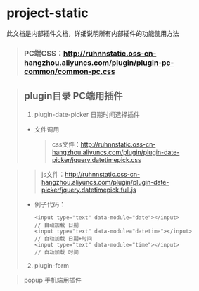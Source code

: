 # project-static
此文档是内部插件文档，详细说明所有内部插件的功能使用方法

> ### PC端CSS：http://ruhnnstatic.oss-cn-hangzhou.aliyuncs.com/plugin/plugin-pc-common/common-pc.css

> ## plugin目录 PC端用插件
> 
> 1.    plugin-date-picker 日期时间选择插件
>
> * 文件调用
>   > css文件：http://ruhnnstatic.oss-cn-hangzhou.aliyuncs.com/plugin/plugin-date-picker/jquery.datetimepick.css

>   > js文件：http://ruhnnstatic.oss-cn-hangzhou.aliyuncs.com/plugin/plugin-date-picker/jquery.datetimepick.full.js
>
> 
> * 例子代码：
>
>       <input type="text" data-module="date"></input>
>       // 自动加载 日期        
>       <input type="text" data-module="datetime"></input>
>       // 自动加载 日期+时间
>       <input type="text" data-module="time"></input>
>       // 自动加载 时间
> 
> 2.    plugin-form
> 



> popup 手机端用插件